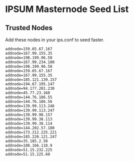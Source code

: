 # IPSUM Masternode Seed List

## Trusted Nodes
Add these nodes in your ips.conf to seed faster.

```
addnode=159.65.67.167
addnode=167.99.155.35
addnode=198.199.96.58
addnode=167.99.234.180
addnode=198.199.96.58
addnode=159.65.67.167
addnode=167.99.155.35
addnode=185.121.139.157
addnode=194.67.195.147
addnode=94.177.201.230
addnode=45.77.23.168
addnode=144.76.186.55
addnode=144.76.186.56
addnode=139.99.113.246
addnode=139.99.113.247
addnode=139.99.98.157
addnode=139.99.38.113
addnode=139.99.38.114
addnode=144.202.57.180
addnode=173.212.225.221
addnode=185.220.121.247
addnode=35.185.2.50
addnode=188.166.118.9
addnode=51.15.232.225
addnode=51.15.225.60
```
